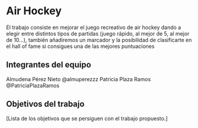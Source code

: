 # Air Hockey

El trabajo consiste en mejorar el juego recreativo de air hockey dando a elegir entre distintos tipos de partidas (juego rápido, al mejor de 5, al mejor de 10...), también añadiremos un marcador y la posibilidad de clasificarte en el hall of fame si consigues una de las mejores puntuaciones

## Integrantes del equipo

Almudena Pérez Nieto @almuperezzz
Patricia Plaza Ramos @PatriciaPlazaRamos

## Objetivos del trabajo

[Lista de los objetivos que se persiguen con el trabajo propuesto.]
